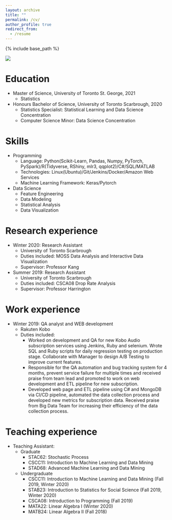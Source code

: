 ```yaml
---
layout: archive
title: ""
permalink: /cv/
author_profile: true
redirect_from:
  - /resume
---
```


{% include base_path %}

![](https://superp0tat0.github.io/files/re1.jpg)

Education
======
* Master of Science, University of Toronto St. George, 2021
  * Statistics
* Honours Bachelor of Science, University of Toronto Scarbrough, 2020
  * Statistics Specialist: Statistical Learning and Data Science Concentration
  * Computer Science Minor: Data Science Concentration

Skills
======
* Programming
  * Language: Python(Scikit-Learn, Pandas, Numpy, PyTorch, PySpark)/R(Tidyverse, RShiny, mlr3, qqplot2)/C#/SQL/MATLAB
  * Technologies: Linux(Ubuntu)/Git/Jenkins/Docker/Amazon Web Services
  * Machine Learning Framework: Keras/Pytorch
* Data Science
  * Feature Engineering
  * Data Modeling
  * Statistical Analysis
  * Data Visualization

Research experience
======
* Winter 2020: Research Assistant
  * University of Toronto Scarbrough
  * Duties included: MOSS Data Analysis and Interactive Data Visualization
  * Supervisor: Professor Kang
* Summer 2019: Research Assistant
  * University of Toronto Scarbrough
  * Duties included: CSCA08 Drop Rate Analysis
  * Supervisor: Professor Harrington

Work experience
======
* Winter 2019: QA analyst and WEB development
  * Rakuten Kobo
  * Duties included: 
    * Worked on development and QA for new Kobo Audio subscription services using Jenkins, Ruby and selenium. Wrote SQL and Ruby scripts for daily regression testing on production stage. Collaborate with Manager to design A/B Testing to improve current features.
    * Responsible for the QA automation and bug tracking system for 4 months, prevent service failure for multiple times and received praise from team lead and promoted to work on web development and ETL pipeline for new subscription.
    * Developed web page and ETL pipeline using C\# and MongoDB via CI/CD pipeline, automated the data collection process and developed new metrics for subscription data. Received praise from Big Data Team for increasing their efficiency of the data collection process.

Teaching experience
======
* Teaching Assistant:
  * Graduate
    * STAC62: Stochastic Process
    * CSCC11: Introduction to Machine Learning and Data Mining
    * STAD68: Advanced Machine Learning and Data Mining
  * Undergraduate
    * CSCC11: Introduction to Machine Learning and Data Mining (Fall 2019, Winter 2020)
    * STAB23: Introduction to Statistics for Social Science (Fall 2019, Winter 2020)
    * CSCA08: Introduction to Programming (Fall 2019)
    * MATA22: Linear Algebra I (Winter 2020)
    * MATB24: Linear Algebra II (Fall 2018)
